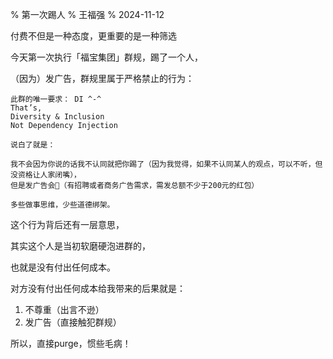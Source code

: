 % 第一次踢人
% 王福强
% 2024-11-12


付费不但是一种态度，更重要的是一种筛选

今天第一次执行「福宝集团」群规，踢了一个人，

（因为）发广告，群规里属于严格禁止的行为：

```
此群的唯一要求： DI ^-^
That’s, 
Diversity & Inclusion
Not Dependency Injection

说白了就是：

我不会因为你说的话我不认同就把你踢了（因为我觉得，如果不认同某人的观点，可以不听，但没资格让人家闭嘴），
但是发广告会🤪（有招聘或者商务广告需求，需发总额不少于200元的红包）

多些做事思维，少些道德绑架。
```

这个行为背后还有一层意思，

其实这个人是当初软磨硬泡进群的，

也就是没有付出任何成本。

对方没有付出任何成本给我带来的后果就是：

1. 不尊重（出言不逊）
2. 发广告（直接触犯群规）

所以，直接purge，惯些毛病！


